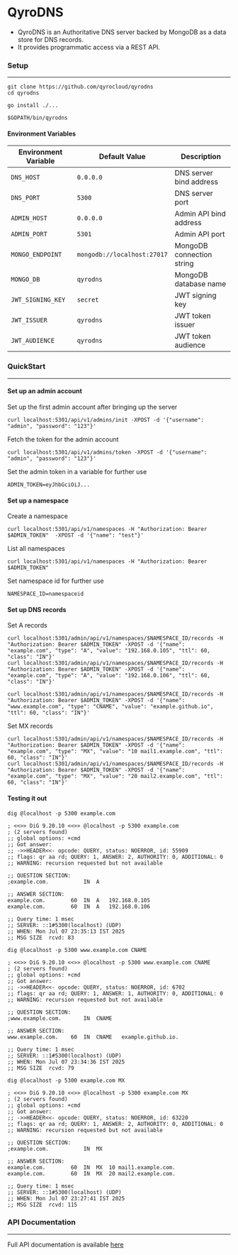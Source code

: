 QyroDNS
=================

- QyroDNS is an Authoritative DNS server backed by MongoDB as a data store for DNS records.
- It provides programmatic access via a REST API.

### Setup

-------------

```shell
git clone https://github.com/qyrocloud/qyrodns
cd qyrodns
```

```shell
go install ./...
```

```shell
$GOPATH/bin/qyrodns
```

#### Environment Variables

| Environment Variable | Default Value               | Description               |
|----------------------|-----------------------------|---------------------------|
| `DNS_HOST`           | `0.0.0.0`                   | DNS server bind address   |
| `DNS_PORT`           | `5300`                      | DNS server port           |
| `ADMIN_HOST`         | `0.0.0.0`                   | Admin API bind address    |
| `ADMIN_PORT`         | `5301`                      | Admin API port            |
| `MONGO_ENDPOINT`     | `mongodb://localhost:27017` | MongoDB connection string |
| `MONGO_DB`           | `qyrodns`                   | MongoDB database name     |
| `JWT_SIGNING_KEY`    | `secret`                    | JWT signing key           |
| `JWT_ISSUER`         | `qyrodns`                   | JWT token issuer          |
| `JWT_AUDIENCE`       | `qyrodns`                   | JWT token audience        |

### QuickStart

---------------

#### Set up an admin account

Set up the first admin account after bringing up the server

```shell
curl localhost:5301/api/v1/admins/init -XPOST -d '{"username": "admin", "password": "123"}'
```

Fetch the token for the admin account

```shell
curl localhost:5301/api/v1/admins/token -XPOST -d '{"username": "admin", "password": "123"}'
```

Set the admin token in a variable for further use

```shell
ADMIN_TOKEN=eyJhbGciOiJ...
```

#### Set up a namespace

Create a namespace

```shell
curl localhost:5301/api/v1/namespaces -H "Authorization: Bearer $ADMIN_TOKEN"  -XPOST -d '{"name": "test"}'
```

List all namespaces

```shell
curl localhost:5301/api/v1/namespaces -H "Authorization: Bearer $ADMIN_TOKEN"
```

Set namespace id for further use

```shell
NAMESPACE_ID=namespaceid 
```

#### Set up DNS records

Set A records

```shell
curl localhost:5301/admin/api/v1/namespaces/$NAMESPACE_ID/records -H "Authorization: Bearer $ADMIN_TOKEN" -XPOST -d '{"name": "example.com", "type": "A", "value": "192.168.0.105", "ttl": 60, "class": "IN"}'
curl localhost:5301/admin/api/v1/namespaces/$NAMESPACE_ID/records -H "Authorization: Bearer $ADMIN_TOKEN" -XPOST -d '{"name": "example.com", "type": "A", "value": "192.168.0.106", "ttl": 60, "class": "IN"}'
```

```shell
curl localhost:5301/admin/api/v1/namespaces/$NAMESPACE_ID/records -H "Authorization: Bearer $ADMIN_TOKEN" -XPOST -d '{"name": "www.example.com", "type": "CNAME", "value": "example.github.io", "ttl": 60, "class": "IN"}'
```

Set MX records

```shell
curl localhost:5301/admin/api/v1/namespaces/$NAMESPACE_ID/records -H "Authorization: Bearer $ADMIN_TOKEN" -XPOST -d '{"name": "example.com", "type": "MX", "value": "10 mail1.example.com", "ttl": 60, "class": "IN"}'
curl localhost:5301/admin/api/v1/namespaces/$NAMESPACE_ID/records -H "Authorization: Bearer $ADMIN_TOKEN" -XPOST -d '{"name": "example.com", "type": "MX", "value": "20 mail2.example.com", "ttl": 60, "class": "IN"}'
```

#### Testing it out

```shell
dig @localhost -p 5300 example.com

; <<>> DiG 9.20.10 <<>> @localhost -p 5300 example.com
; (2 servers found)
;; global options: +cmd
;; Got answer:
;; ->>HEADER<<- opcode: QUERY, status: NOERROR, id: 55909
;; flags: qr aa rd; QUERY: 1, ANSWER: 2, AUTHORITY: 0, ADDITIONAL: 0
;; WARNING: recursion requested but not available

;; QUESTION SECTION:
;example.com.			IN	A

;; ANSWER SECTION:
example.com.		60	IN	A	192.168.0.105
example.com.		60	IN	A	192.168.0.106

;; Query time: 1 msec
;; SERVER: ::1#5300(localhost) (UDP)
;; WHEN: Mon Jul 07 23:35:13 IST 2025
;; MSG SIZE  rcvd: 83
```

```shell
dig @localhost -p 5300 www.example.com CNAME

; <<>> DiG 9.20.10 <<>> @localhost -p 5300 www.example.com CNAME
; (2 servers found)
;; global options: +cmd
;; Got answer:
;; ->>HEADER<<- opcode: QUERY, status: NOERROR, id: 6702
;; flags: qr aa rd; QUERY: 1, ANSWER: 1, AUTHORITY: 0, ADDITIONAL: 0
;; WARNING: recursion requested but not available

;; QUESTION SECTION:
;www.example.com.		IN	CNAME

;; ANSWER SECTION:
www.example.com.	60	IN	CNAME	example.github.io.

;; Query time: 1 msec
;; SERVER: ::1#5300(localhost) (UDP)
;; WHEN: Mon Jul 07 23:34:36 IST 2025
;; MSG SIZE  rcvd: 79
```

```shell
dig @localhost -p 5300 example.com MX

; <<>> DiG 9.20.10 <<>> @localhost -p 5300 example.com MX
; (2 servers found)
;; global options: +cmd
;; Got answer:
;; ->>HEADER<<- opcode: QUERY, status: NOERROR, id: 63220
;; flags: qr aa rd; QUERY: 1, ANSWER: 2, AUTHORITY: 0, ADDITIONAL: 0
;; WARNING: recursion requested but not available

;; QUESTION SECTION:
;example.com.			IN	MX

;; ANSWER SECTION:
example.com.		60	IN	MX	10 mail1.example.com.
example.com.		60	IN	MX	20 mail2.example.com.

;; Query time: 1 msec
;; SERVER: ::1#5300(localhost) (UDP)
;; WHEN: Mon Jul 07 23:27:41 IST 2025
;; MSG SIZE  rcvd: 115
```

### API Documentation

-------------------

Full API documentation is available [here](docs/api.md)